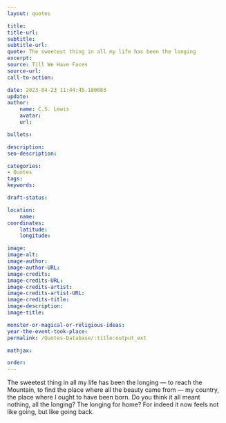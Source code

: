 ```yaml
---
layout: quotes

title:
title-url:
subtitle:
subtitle-url:
quote: The sweetest thing in all my life has been the longing
excerpt:
source: Till We Have Faces
source-url:
call-to-action:

date: 2023-04-23 11:44:45.180083
update:
author:
    name: C.S. Lewis
    avatar:
    url:

bullets:

description:
seo-description:

categories:
- Quotes
tags:
keywords:

draft-status:

location:
    name:
coordinates:
    latitude:
    longitude:

image:
image-alt:
image-author:
image-author-URL:
image-credits:
image-credits-URL:
image-credits-artist:
image-credits-artist-URL:
image-credits-title:
image-description:
image-title:

monster-or-magical-or-religious-ideas:
year-the-event-took-place:
permalink: /Quotes-Database/:title:output_ext

mathjax:

order:
---
```

The sweetest thing in all my life has been the longing — to reach the Mountain,
  to find the place where all the beauty came from — my country, the place where I
  ought to have been born. Do you think it all meant nothing, all the longing? The
  longing for home? For indeed it now feels not like going, but like going back.